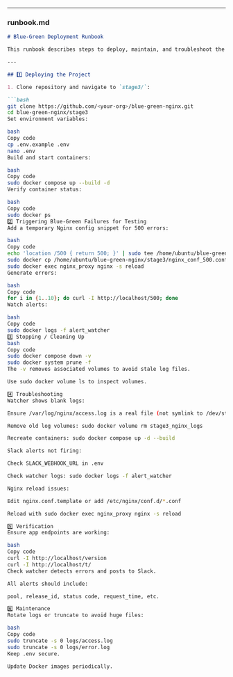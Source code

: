 
---

### **runbook.md**

```markdown
# Blue-Green Deployment Runbook

This runbook describes steps to deploy, maintain, and troubleshoot the Blue-Green Nginx project with alert watcher.

---

## 1️⃣ Deploying the Project

1. Clone repository and navigate to `stage3/`:

```bash
git clone https://github.com/<your-org>/blue-green-nginx.git
cd blue-green-nginx/stage3
Set environment variables:

bash
Copy code
cp .env.example .env
nano .env
Build and start containers:

bash
Copy code
sudo docker compose up --build -d
Verify container status:

bash
Copy code
sudo docker ps
2️⃣ Triggering Blue-Green Failures for Testing
Add a temporary Nginx config snippet for 500 errors:

bash
Copy code
echo 'location /500 { return 500; }' | sudo tee /home/ubuntu/blue-green-nginx/stage3/nginx_conf_500.conf
sudo docker cp /home/ubuntu/blue-green-nginx/stage3/nginx_conf_500.conf nginx_proxy:/etc/nginx/conf.d/
sudo docker exec nginx_proxy nginx -s reload
Generate errors:

bash
Copy code
for i in {1..10}; do curl -I http://localhost/500; done
Watch alerts:

bash
Copy code
sudo docker logs -f alert_watcher
3️⃣ Stopping / Cleaning Up
bash
Copy code
sudo docker compose down -v
sudo docker system prune -f
The -v removes associated volumes to avoid stale log files.

Use sudo docker volume ls to inspect volumes.

4️⃣ Troubleshooting
Watcher shows blank logs:

Ensure /var/log/nginx/access.log is a real file (not symlink to /dev/stdout).

Remove old log volumes: sudo docker volume rm stage3_nginx_logs

Recreate containers: sudo docker compose up -d --build

Slack alerts not firing:

Check SLACK_WEBHOOK_URL in .env

Check watcher logs: sudo docker logs -f alert_watcher

Nginx reload issues:

Edit nginx.conf.template or add /etc/nginx/conf.d/*.conf

Reload with sudo docker exec nginx_proxy nginx -s reload

5️⃣ Verification
Ensure app endpoints are working:

bash
Copy code
curl -I http://localhost/version
curl -I http://localhost/t/
Check watcher detects errors and posts to Slack.

All alerts should include:

pool, release_id, status code, request_time, etc.

6️⃣ Maintenance
Rotate logs or truncate to avoid huge files:

bash
Copy code
sudo truncate -s 0 logs/access.log
sudo truncate -s 0 logs/error.log
Keep .env secure.

Update Docker images periodically.
